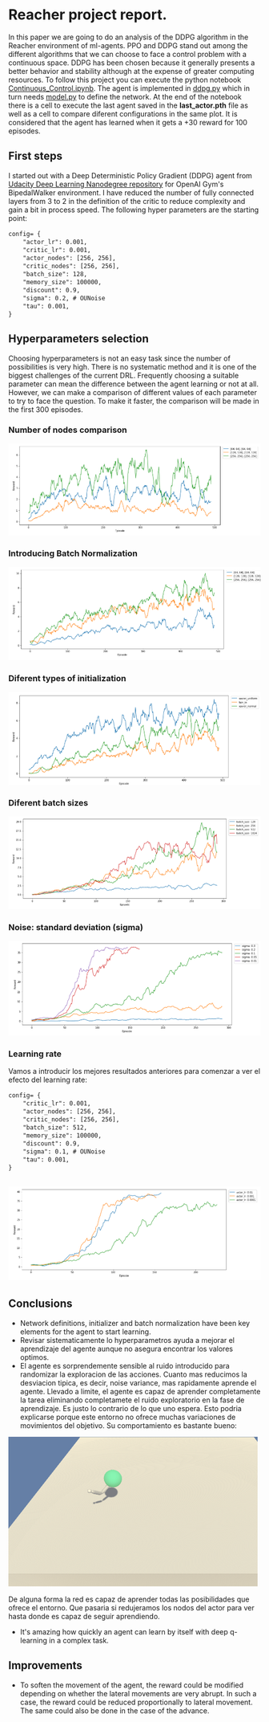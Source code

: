 # Reacher project report.
In this paper we are going to do an analysis of the DDPG algorithm in the Reacher environment of ml-agents.
PPO and DDPG stand out among the different algorithms that we can choose to face a control problem with a continuous space.
DDPG has been chosen because it generally presents a better behavior and stability although at the expense of greater computing resources.
To follow this project you can execute the python notebook [Continuous_Control.ipynb](Continuous_Control.ipynb). The agent is implemented in [ddpg.py](ddpg.py) which in turn needs [model.py](model.py) to define the network.
At the end of the notebook there is a cell to execute the last agent saved in the **last_actor.pth** file as well as a cell to compare diferent configurations in the same plot.
It is considered that the agent has learned when it gets a +30 reward for 100 episodes.
## First steps
I started out with a Deep Deterministic Policy Gradient (DDPG) agent from [Udacity Deep Learning Nanodegree repository](https://github.com/udacity/deep-reinforcement-learning/tree/master/ddpg-bipedal) for OpenAI Gym's BipedalWalker environment. 
I have reduced the number of fully connected layers from 3 to 2 in the definition of the critic to reduce complexity and gain a bit in process speed. 
The following hyper parameters are the starting point:
```
config= {
    "actor_lr": 0.001,
    "critic_lr": 0.001,
    "actor_nodes": [256, 256],
    "critic_nodes": [256, 256],
    "batch_size": 128,
    "memory_size": 100000,
    "discount": 0.9,
    "sigma": 0.2, # OUNoise
    "tau": 0.001,
}
```
## Hyperparameters selection
Choosing hyperparameters is not an easy task since the number of possibilities is very high. There is no systematic method and it is one of the biggest challenges of the current DRL. Frequently choosing a suitable parameter can mean the difference between the agent learning or not at all.
However, we can make a comparison of different values of each parameter to try to face the question.
To make it faster, the comparison will be made in the first 300 episodes.

### Number of nodes comparison
![](images/DDPG-Vanilla-Nodes.png)
### Introducing Batch Normalization
![](images/DPG-BatchNorm-Nodes.png)
### Diferent types of initialization
![](images/DDPG-init.png)
### Diferent batch sizes
![](images/DDPG-batches.png)
### Noise: standard deviation (sigma)
![](images/DDPG-sigma.png)
### Learning rate
Vamos a introducir los mejores resultados anteriores para comenzar a ver el efecto del learning rate:
```
config= {
    "critic_lr": 0.001,
    "actor_nodes": [256, 256],
    "critic_nodes": [256, 256],
    "batch_size": 512,
    "memory_size": 100000,
    "discount": 0.9,
    "sigma": 0.1, # OUNoise
    "tau": 0.001,
}
```
![](images/DDPG-actor_lr.png)
----

## Conclusions
+ Network definitions, initializer and batch normalization have been key elements for the agent to start learning.
+ Revisar sistematicamente lo hyperparametros ayuda a mejorar el aprendizaje del agente aunque no asegura encontrar los valores optimos.
+ El agente es sorprendemente sensible al ruido introducido para randomizar la exploracion de las acciones. Cuanto mas reducimos la desviacion tipica, es decir, noise variance, mas rapidamente aprende el agente.
Llevado a limite, el agente es capaz de aprender completamente la tarea eliminando completamete el ruido exploratorio en la fase de aprendizaje. Es justo lo contrario de lo que uno espera.
Esto podria explicarse porque este entorno no ofrece muchas variaciones de movimientos del objetivo.
Su comportamiento es bastante bueno:

![](images/DDPG-no-noise.gif?style=centerme)

De alguna forma la red es capaz de aprender todas las posibilidades que ofrece el entorno.
Que pasaria si redujeramos los nodos del actor para ver hasta donde es capaz de seguir aprendiendo.
+ It's amazing how quickly an agent can learn by itself with deep q-learning in a complex task.

## Improvements
+ To soften the movement of the agent, the reward could be modified depending on whether the lateral movements are very abrupt. In such a case, the reward could be reduced proportionally to lateral movement. The same could also be done in the case of the advance.
